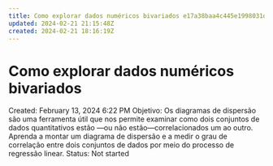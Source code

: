 ```yaml
---
title: Como explorar dados numéricos bivariados e17a38baa4c445e1998031d01321da5a
updated: 2024-02-21 21:15:48Z
created: 2024-02-21 18:16:19Z
---
```


# Como explorar dados numéricos bivariados

Created: February 13, 2024 6:22 PM
Objetivo: Os diagramas de dispersão são uma ferramenta útil que nos permite examinar como dois conjuntos de dados quantitativos estão —ou não estão—correlacionados um ao outro. Aprenda a montar um diagrama de dispersão e a medir o grau de correlação entre dois conjuntos de dados por meio do processo de regressão linear.
Status: Not started